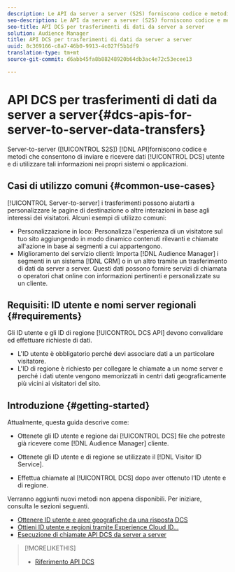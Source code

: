 ```yaml
---
description: Le API da server a server (S2S) forniscono codice e metodi che consentono di inviare e ricevere dati utente DCS e di lavorare con tali informazioni nei propri sistemi o applicazioni.
seo-description: Le API da server a server (S2S) forniscono codice e metodi che consentono di inviare e ricevere dati utente DCS e di lavorare con tali informazioni nei propri sistemi o applicazioni.
seo-title: API DCS per trasferimenti di dati da server a server
solution: Audience Manager
title: API DCS per trasferimenti di dati da server a server
uuid: 8c369166-c8a7-46b0-9913-4c027f5b1df9
translation-type: tm+mt
source-git-commit: d6abb45fa8b88248920b64db3ac4e72c53ecee13

---
```



# API DCS per trasferimenti di dati da server a server{#dcs-apis-for-server-to-server-data-transfers}

Server-to-server ([!UICONTROL S2S]) [!DNL API]forniscono codice e metodi che consentono di inviare e ricevere dati [!UICONTROL DCS] utente e di utilizzare tali informazioni nei propri sistemi o applicazioni.

## Casi di utilizzo comuni {#common-use-cases}

[!UICONTROL Server-to-server] i trasferimenti possono aiutarti a personalizzare le pagine di destinazione o altre interazioni in base agli interessi dei visitatori. Alcuni esempi di utilizzo comuni:

* Personalizzazione in loco: Personalizza l'esperienza di un visitatore sul tuo sito aggiungendo in modo dinamico contenuti rilevanti e chiamate all'azione in base ai segmenti a cui appartengono.
* Miglioramento del servizio clienti: Importa [!DNL Audience Manager] i segmenti in un sistema [!DNL CRM] o in un altro tramite un trasferimento di dati da server a server. Questi dati possono fornire servizi di chiamata o operatori chat online con informazioni pertinenti e personalizzate su un cliente.

## Requisiti: ID utente e nomi server regionali {#requirements}

Gli ID utente e gli ID di regione [!UICONTROL DCS API] devono convalidare ed effettuare richieste di dati.

* L'ID utente è obbligatorio perché devi associare dati a un particolare visitatore.
* L'ID di regione è richiesto per collegare le chiamate a un nome server e perché i dati utente vengono memorizzati in centri dati geograficamente più vicini ai visitatori del sito.

## Introduzione {#getting-started}

Attualmente, questa guida descrive come:

* Ottenete gli ID utente e regione dai [!UICONTROL DCS] file che potreste già ricevere come [!DNL Audience Manager] cliente.

* Ottenete gli ID utente e di regione se utilizzate il [!DNL Visitor ID Service].
* Effettua chiamate al [!UICONTROL DCS] dopo aver ottenuto l’ID utente e di regione.

Verranno aggiunti nuovi metodi non appena disponibili. Per iniziare, consulta le sezioni seguenti.

* [Ottenere ID utente e aree geografiche da una risposta DCS](dcs-aam-ids.md)
* [Ottieni ID utente e regioni tramite Experience Cloud ID...](dcs-mcid-ids.md)
* [Esecuzione di chiamate API DCS da server a server](dcs-s2s-calls.md)

>[!MORELIKETHIS]
>
>* [Riferimento API DCS](../../../api/dcs-intro/dcs-api-reference/dcs-api-methods.md)

